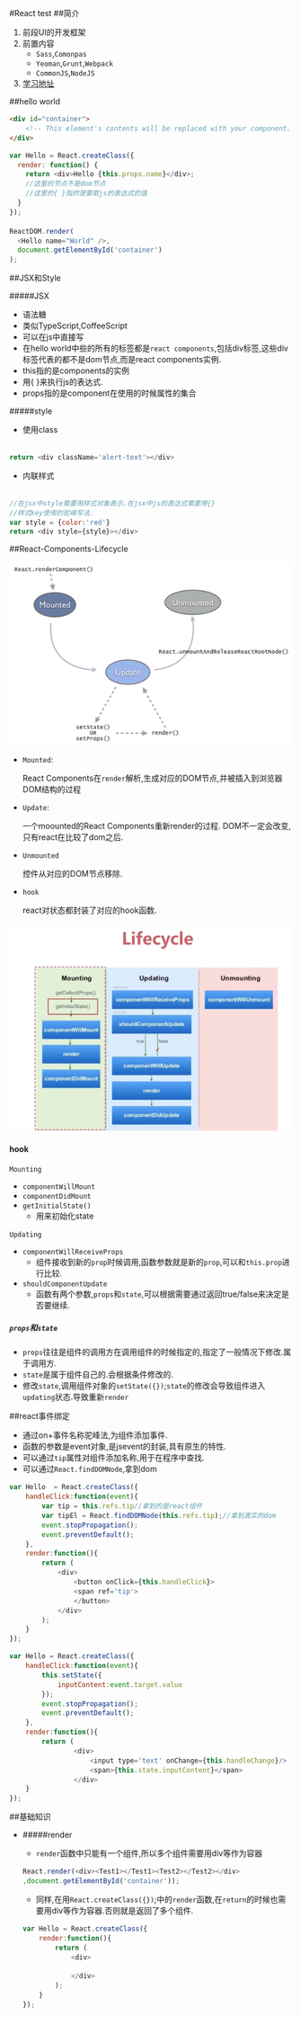 #React test
##简介

1. 前段UI的开发框架
2. 前置内容
	- `Sass`,`Comonpas`
	- `Yeoman`,`Grunt`,`Webpack`
	- `CommonJS`,`NodeJS`
3. [学习地址](http://www.xxx.xxx)

##hello world

```html
<div id="container">
    <!-- This element's contents will be replaced with your component. -->
</div>
```
```js
var Hello = React.createClass({
  render: function() {
    return <div>Hello {this.props.name}</div>;
    //这里的节点不是dom节点
    //这里的{ }指的是要取js的表达式的值
  }
});

ReactDOM.render(
  <Hello name="World" />,
  document.getElementById('container')
);

```

##JSX和Style

#####JSX

* 语法糖
* 类似TypeScript,CoffeeScript
* 可以在js中直接写
* 在hello world中些的所有的标签都是`react components`,包括div标签,这些div标签代表的都不是dom节点,而是react components实例.
* this指的是components的实例
* 用{ }来执行js的表达式.
* props指的是component在使用的时候属性的集合

#####style


* 使用class

```js
	
return <div className='alert-text'></div>
``` 


* 内联样式

```js
	
//在jsx中style需要用样式对象表示.在jsx中js的表达式需要用{}
//样式key使用的驼峰写法.
var style = {color:'red'}
return <div style={style}></div>
```
	
##React-Components-Lifecycle

![component-lifecycle](component-lifecycle.png)

- `Mounted`:

	React Components在`render`解析,生成对应的DOM节点,并被插入到浏览器DOM结构的过程
- `Update`:

	一个moounted的React Components重新render的过程.
	DOM不一定会改变,只有react在比较了dom之后.
- `Unmounted`

	控件从对应的DOM节点移除.
- `hook`

	react对状态都封装了对应的hook函数.

 ![](lifecycle.jpg)
 
#### hook

`Mounting`

 	
- `componentWillMount`
- `componentDidMount`
- `getInitialState()`
	- 用来初始化state

`Updating`

- `componentWillReceiveProps`
	- 组件接收到新的`prop`时候调用,函数参数就是新的`prop`,可以和`this.prop`进行比较.
- `shouldComponentUpdate`
	- 函数有两个参数,`props`和`state`,可以根据需要通过返回true/false来决定是否要继续.
	
	
##### `props`和`state`

- `props`往往是组件的调用方在调用组件的时候指定的,指定了一般情况下修改.属于调用方.
- `state`是属于组件自己的.会根据条件修改的.
- 修改`state`,调用组件对象的`setState({})`;`state`的修改会导致组件进入`updating`状态.导致重新`render`

##react事件绑定

- 通过on+事件名称驼峰法,为组件添加事件.
- 函数的参数是event对象,是jsevent的封装,具有原生的特性.
- 可以通过`tip`属性对组件添加名称,用于在程序中查找.
- 可以通过`React.findDOMNode`,拿到dom

```js
var Hello  = React.createClass({
	handleClick:function(event){
		var tip = this.refs.tip//拿到的是react组件
		var tipEl = React.findDOMNode(this.refs.tip);//拿到真实的dom
		event.stopPropagation();
		event.preventDefault();
	},
	render:function(){
		return (
			<div>
				<button onClick={this.handleClick}>
				<span ref='tip'>
				</button>
			</div>
		);
	}
});
```

```js
var Hello = React.createClass({
	handleClick:function(event){
		this.setState({
			inputContent:event.target.value
		});
		event.stopPropagation();
		event.preventDefault();
	},
	render:function(){
		return (
				<div>
					<input type='text' onChange={this.handleChange}/>
					<span>{this.state.inputContent}</span>
				</div>
	}
});

```

##基础知识

- #####render
	- `render`函数中只能有一个组件,所以多个组件需要用div等作为容器
	
	```javascript
	React.render(<div><Test1></Test1><Test2></Test2></div>
	,document.getElementById('container'));
	```
	
	- 同样,在用`React.createClass({})`;中的`render`函数,在`return`的时候也需要用div等作为容器.否则就是返回了多个组件.

	```js
	var Hello = React.createClass({
		render:function(){
			return (
				<div>
				
				</div>
			);
		}
	});
	```









